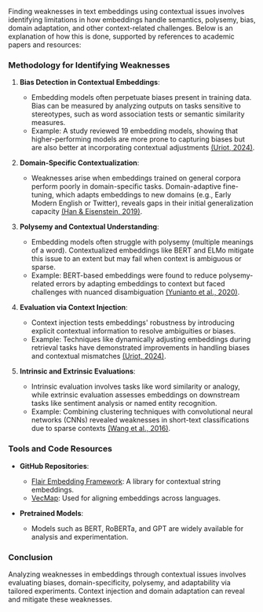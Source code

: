 Finding weaknesses in text embeddings using contextual issues involves identifying limitations in how embeddings handle semantics, polysemy, bias, domain adaptation, and other context-related challenges. Below is an explanation of how this is done, supported by references to academic papers and resources:

### Methodology for Identifying Weaknesses

1. **Bias Detection in Contextual Embeddings**:
   
   - Embedding models often perpetuate biases present in training data. Bias can be measured by analyzing outputs on tasks sensitive to stereotypes, such as word association tests or semantic similarity measures.
   - Example: A study reviewed 19 embedding models, showing that higher-performing models are more prone to capturing biases but are also better at incorporating contextual adjustments [(Uriot, 2024)](https://consensus.app/papers/on-debiasing-text-embeddings-through-context-injection-uriot/1d85f65787f75fca9643a9c126e9b9b5/?utm_source=chatgpt).

2. **Domain-Specific Contextualization**:
   
   - Weaknesses arise when embeddings trained on general corpora perform poorly in domain-specific tasks. Domain-adaptive fine-tuning, which adapts embeddings to new domains (e.g., Early Modern English or Twitter), reveals gaps in their initial generalization capacity [(Han & Eisenstein, 2019)](https://consensus.app/papers/unsupervised-domain-adaptation-of-contextualized-han-eisenstein/59612732e09759d6a2e338f47172237e/?utm_source=chatgpt).

3. **Polysemy and Contextual Understanding**:
   
   - Embedding models often struggle with polysemy (multiple meanings of a word). Contextualized embeddings like BERT and ELMo mitigate this issue to an extent but may fail when context is ambiguous or sparse.
   - Example: BERT-based embeddings were found to reduce polysemy-related errors by adapting embeddings to context but faced challenges with nuanced disambiguation [(Yunianto et al., 2020)](https://consensus.app/papers/domainspecific-contextualized-embedding-a-systematic-yunianto-permanasari/cfcdf9b4837b5ab69ea9c44b9aabb279/?utm_source=chatgpt).

4. **Evaluation via Context Injection**:
   
   - Context injection tests embeddings' robustness by introducing explicit contextual information to resolve ambiguities or biases.
   - Example: Techniques like dynamically adjusting embeddings during retrieval tasks have demonstrated improvements in handling biases and contextual mismatches [(Uriot, 2024)](https://consensus.app/papers/on-debiasing-text-embeddings-through-context-injection-uriot/1d85f65787f75fca9643a9c126e9b9b5/?utm_source=chatgpt).

5. **Intrinsic and Extrinsic Evaluations**:
   
   - Intrinsic evaluation involves tasks like word similarity or analogy, while extrinsic evaluation assesses embeddings on downstream tasks like sentiment analysis or named entity recognition.
   - Example: Combining clustering techniques with convolutional neural networks (CNNs) revealed weaknesses in short-text classifications due to sparse contexts [(Wang et al., 2016)](https://consensus.app/papers/semantic-expansion-using-word-embedding-clustering-and-wang-xu/d74a7447d59c56e38c6dcae47614421f/?utm_source=chatgpt).

### Tools and Code Resources

- **GitHub Repositories**:
  
  - [Flair Embedding Framework](https://github.com/zalandoresearch/flair): A library for contextual string embeddings.
  - [VecMap](https://github.com/artetxem/vecmap): Used for aligning embeddings across languages.

- **Pretrained Models**:
  
  - Models such as BERT, RoBERTa, and GPT are widely available for analysis and experimentation.

### Conclusion

Analyzing weaknesses in embeddings through contextual issues involves evaluating biases, domain-specificity, polysemy, and adaptability via tailored experiments. Context injection and domain adaptation can reveal and mitigate these weaknesses.
